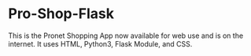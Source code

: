 # Pro-Shop-Flask
This is the Pronet Shopping App now available for web use and is on the internet. It uses HTML, Python3, Flask Module, and CSS.
